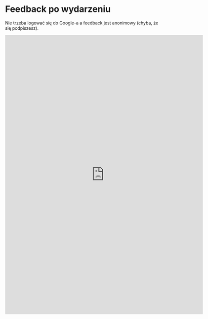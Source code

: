 # Feedback po wydarzeniu

Nie trzeba logować się do Google-a a feedback jest anonimowy (chyba, że się podpiszesz).

<iframe src="https://docs.google.com/forms/d/e/1FAIpQLScceqrdtDqE5oQUjA2-ZPBICWBF-jKSgYTT1B76IseYqgc5nQ/viewform?embedded=true" width="640" height="900" frameborder="0" marginheight="0" marginwidth="0">Loading…</iframe>
